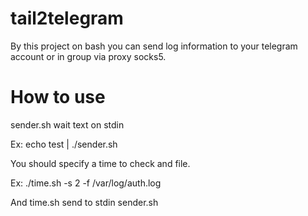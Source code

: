 # tail2telegram
By this project on bash you can send log information to your telegram account or in group via proxy socks5.

# How to use
sender.sh wait text on stdin 

Ex:
echo test | ./sender.sh

You should specify a time to check and file.


Ex:
./time.sh -s 2 -f /var/log/auth.log

And time.sh send to stdin sender.sh

